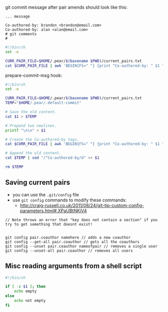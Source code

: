 git commit message after pair amends should look like this:

```
... message

Co-authored-by: brandon <brandon@email.com>
Co-authored-by: alan <alan@email.com>
# git comments
#
```

```sh
#!/bin/sh
set -e

CURR_PAIR_FILE=$HOME/.pear/$(basename $PWD)/current_pairs.txt
cat $CURR_PAIR_FILE | awk 'BEGIN{FS=" "} {print "Co-authored-by: " $1 " <" $2 ">"}' >> $1
```

prepare-commit-msg hook:

```sh
#!/bin/sh
set -e

CURR_PAIR_FILE=$HOME/.pear/$(basename $PWD)/current_pairs.txt
TEMP="$HOME/.pear/.default-commit"

# Save the old content.
cat $1 > $TEMP

# Prepend two newlines.
printf "\n\n" > $1

# Create the Co-authored-by tags.
cat $CURR_PAIR_FILE | awk 'BEGIN{FS=" "} {print "Co-authored-by: " $1 " <" $2 ">"}' >> $1

# Append the old content.
cat $TEMP | sed "/^Co-authored-by/d" >> $1

rm $TEMP
```

## Saving current pairs

- you can use the `.git/config` file
- use `git config` commands to modify these commands:
  - http://craig-russell.co.uk/2011/08/24/git-tip-custom-config-parameters.html#.XPaUBtNKiV4

```
// Note throws an error that "key does not contain a section" if you try to get something that doesnt exist!


git config pair.coauthor namehere // adds a new coauthor
git config --get-all pair.coauthor // gets all the coauthors
git config --unset pair.coauthor nameofpair // removes a single user
git config --unset-all pair.coauthor // removes all users
```

## Misc reading arguments from a shell script

```sh
#!/bin/sh

if [ -z $1 ]; then
    echo empty
else
    echo not empty
fi
```
